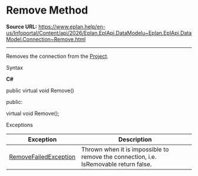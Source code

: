 # Remove Method

**Source URL:** https://www.eplan.help/en-us/Infoportal/Content/api/2026/Eplan.EplApi.DataModelu~Eplan.EplApi.DataModel.Connection~Remove.html

---

Removes the connection from the [Project](Eplan.EplApi.DataModelu~Eplan.EplApi.DataModel.Project.html).

Syntax

**C#**



public virtual void Remove()

public:

virtual void Remove();


Exceptions

| Exception | Description |
| --- | --- |
| [RemoveFailedException](Eplan.EplApi.DataModelu~Eplan.EplApi.DataModel.RemoveFailedException.html) | Thrown when it is impossible to remove the connection, i.e. IsRemovable return false. |
